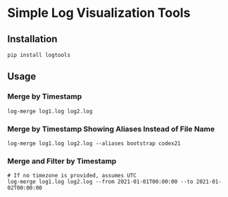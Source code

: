# Simple Log Visualization Tools

## Installation

```
pip install logtools
```

## Usage

### Merge by Timestamp

```
log-merge log1.log log2.log
```

### Merge by Timestamp Showing Aliases Instead of File Name

```
log-merge log1.log log2.log --aliases bootstrap codex21
```

### Merge and Filter by Timestamp

```
# If no timezone is provided, assumes UTC
log-merge log1.log log2.log --from 2021-01-01T00:00:00 --to 2021-01-02T00:00:00
```
